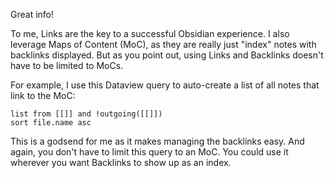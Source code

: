 Great info! 

To me, Links are the key to a successful Obsidian experience. I also leverage Maps of Content (MoC), as they are really just "index" notes with backlinks displayed. But as you point out, using Links and Backlinks doesn't have to be limited to MoCs.

For example, I use this Dataview query to auto-create a list of all notes that link to the MoC:

```dataview
list from [[]] and !outgoing([[]])
sort file.name asc
```

This is a godsend for me as it makes managing the backlinks easy. And again, you don't have to limit this query to an MoC. You could use it wherever you want Backlinks to show up as an index.